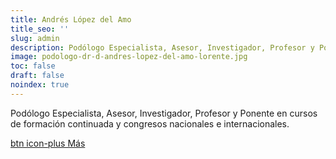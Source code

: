 ```yaml
---
title: Andrés López del Amo
title_seo: ''
slug: admin
description: Podólogo Especialista, Asesor, Investigador, Profesor y Ponente en cursos de formación continuada y congresos nacionales e internacionales.
image: podologo-dr-d-andres-lopez-del-amo-lorente.jpg
toc: false
draft: false
noindex: true
---
```

Podólogo Especialista, Asesor, Investigador, Profesor y Ponente en cursos de formación continuada y congresos nacionales e internacionales.

[btn icon-plus Más](/#especialista)